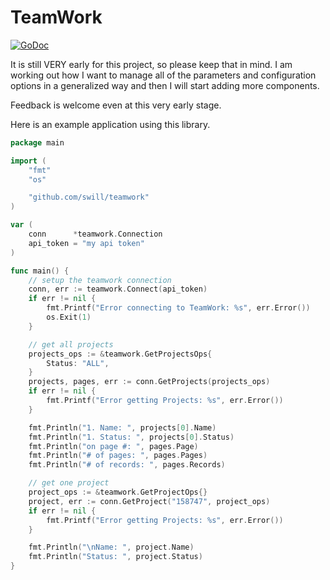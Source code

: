 TeamWork
========
[![GoDoc](https://godoc.org/github.com/swill/teamwork?status.svg)](https://godoc.org/github.com/swill/teamwork)

It is still VERY early for this project, so please keep that in mind.  I am working out how I want to manage all of the parameters and configuration options in a generalized way and then I will start adding more components.

Feedback is welcome even at this very early stage.

Here is an example application using this library.
```go
package main

import (
	"fmt"
	"os"

	"github.com/swill/teamwork"
)

var (
	conn      *teamwork.Connection
	api_token = "my api token"
)

func main() {
	// setup the teamwork connection
	conn, err := teamwork.Connect(api_token)
	if err != nil {
		fmt.Printf("Error connecting to TeamWork: %s", err.Error())
		os.Exit(1)
	}

	// get all projects
	projects_ops := &teamwork.GetProjectsOps{
		Status: "ALL",
	}
	projects, pages, err := conn.GetProjects(projects_ops)
	if err != nil {
		fmt.Printf("Error getting Projects: %s", err.Error())
	}

	fmt.Println("1. Name: ", projects[0].Name)
	fmt.Println("1. Status: ", projects[0].Status)
	fmt.Println("on page #: ", pages.Page)
	fmt.Println("# of pages: ", pages.Pages)
	fmt.Println("# of records: ", pages.Records)

	// get one project
	project_ops := &teamwork.GetProjectOps{}
	project, err := conn.GetProject("158747", project_ops)
	if err != nil {
		fmt.Printf("Error getting Projects: %s", err.Error())
	}

	fmt.Println("\nName: ", project.Name)
	fmt.Println("Status: ", project.Status)
}
```